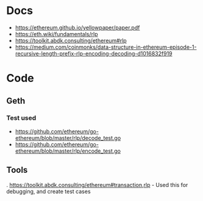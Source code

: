 
# Docs

- https://ethereum.github.io/yellowpaper/paper.pdf
- https://eth.wiki/fundamentals/rlp
- https://toolkit.abdk.consulting/ethereum#rlp
- https://medium.com/coinmonks/data-structure-in-ethereum-episode-1-recursive-length-prefix-rlp-encoding-decoding-d1016832f919

# Code

## Geth

### Test used
- https://github.com/ethereum/go-ethereum/blob/master/rlp/decode_test.go
- https://github.com/ethereum/go-ethereum/blob/master/rlp/encode_test.go

## Tools
. https://toolkit.abdk.consulting/ethereum#transaction,rlp
    - Used this for debugging, and create test cases
